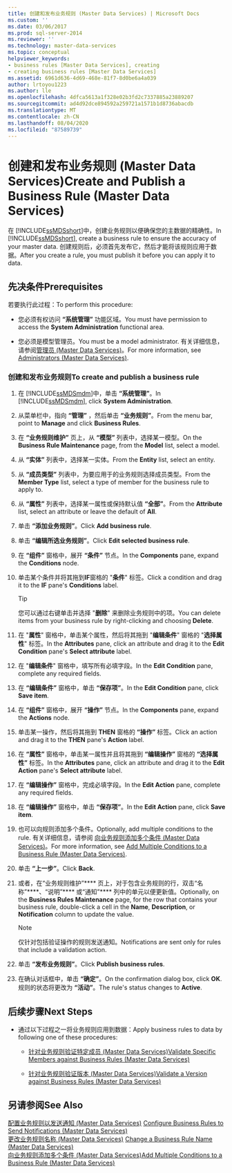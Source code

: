 ```yaml
---
title: 创建和发布业务规则 (Master Data Services) | Microsoft Docs
ms.custom: ''
ms.date: 03/06/2017
ms.prod: sql-server-2014
ms.reviewer: ''
ms.technology: master-data-services
ms.topic: conceptual
helpviewer_keywords:
- business rules [Master Data Services], creating
- creating business rules [Master Data Services]
ms.assetid: 6961d636-4d69-468e-81f7-8d0be6a4a039
author: lrtoyou1223
ms.author: lle
ms.openlocfilehash: 4dfca5613a1f328e02b3fd2c7337885a23889207
ms.sourcegitcommit: ad4d92dce894592a259721a1571b1d8736abacdb
ms.translationtype: MT
ms.contentlocale: zh-CN
ms.lasthandoff: 08/04/2020
ms.locfileid: "87589739"
---
```

# <a name="create-and-publish-a-business-rule-master-data-services"></a><span data-ttu-id="0cabb-102">创建和发布业务规则 (Master Data Services)</span><span class="sxs-lookup"><span data-stu-id="0cabb-102">Create and Publish a Business Rule (Master Data Services)</span></span>
  <span data-ttu-id="0cabb-103">在 [!INCLUDE[ssMDSshort](../includes/ssmdsshort-md.md)]中，创建业务规则以便确保您的主数据的精确性。</span><span class="sxs-lookup"><span data-stu-id="0cabb-103">In [!INCLUDE[ssMDSshort](../includes/ssmdsshort-md.md)], create a business rule to ensure the accuracy of your master data.</span></span> <span data-ttu-id="0cabb-104">创建规则后，必须首先发布它，然后才能将该规则应用于数据。</span><span class="sxs-lookup"><span data-stu-id="0cabb-104">After you create a rule, you must publish it before you can apply it to data.</span></span>  
  
## <a name="prerequisites"></a><span data-ttu-id="0cabb-105">先决条件</span><span class="sxs-lookup"><span data-stu-id="0cabb-105">Prerequisites</span></span>  
 <span data-ttu-id="0cabb-106">若要执行此过程：</span><span class="sxs-lookup"><span data-stu-id="0cabb-106">To perform this procedure:</span></span>  
  
-   <span data-ttu-id="0cabb-107">您必须有权访问 **“系统管理”** 功能区域。</span><span class="sxs-lookup"><span data-stu-id="0cabb-107">You must have permission to access the **System Administration** functional area.</span></span>  
  
-   <span data-ttu-id="0cabb-108">您必须是模型管理员。</span><span class="sxs-lookup"><span data-stu-id="0cabb-108">You must be a model administrator.</span></span> <span data-ttu-id="0cabb-109">有关详细信息，请参阅[管理员 &#40;Master Data Services&#41;](administrators-master-data-services.md)。</span><span class="sxs-lookup"><span data-stu-id="0cabb-109">For more information, see [Administrators &#40;Master Data Services&#41;](administrators-master-data-services.md).</span></span>  
  
### <a name="to-create-and-publish-a-business-rule"></a><span data-ttu-id="0cabb-110">创建和发布业务规则</span><span class="sxs-lookup"><span data-stu-id="0cabb-110">To create and publish a business rule</span></span>  
  
1.  <span data-ttu-id="0cabb-111">在 [!INCLUDE[ssMDSmdm](../includes/ssmdsmdm-md.md)]中，单击 **“系统管理”**。</span><span class="sxs-lookup"><span data-stu-id="0cabb-111">In [!INCLUDE[ssMDSmdm](../includes/ssmdsmdm-md.md)], click **System Administration**.</span></span>  
  
2.  <span data-ttu-id="0cabb-112">从菜单栏中，指向 **“管理”** ，然后单击 **“业务规则”**。</span><span class="sxs-lookup"><span data-stu-id="0cabb-112">From the menu bar, point to **Manage** and click **Business Rules**.</span></span>  
  
3.  <span data-ttu-id="0cabb-113">在 **“业务规则维护”** 页上，从 **“模型”** 列表中，选择某一模型。</span><span class="sxs-lookup"><span data-stu-id="0cabb-113">On the **Business Rule Maintenance** page, from the **Model** list, select a model.</span></span>  
  
4.  <span data-ttu-id="0cabb-114">从 **“实体”** 列表中，选择某一实体。</span><span class="sxs-lookup"><span data-stu-id="0cabb-114">From the **Entity** list, select an entity.</span></span>  
  
5.  <span data-ttu-id="0cabb-115">从 **“成员类型”** 列表中，为要应用于的业务规则选择成员类型。</span><span class="sxs-lookup"><span data-stu-id="0cabb-115">From the **Member Type** list, select a type of member for the business rule to apply to.</span></span>  
  
6.  <span data-ttu-id="0cabb-116">从 **“属性”** 列表中，选择某一属性或保持默认值 **“全部”**。</span><span class="sxs-lookup"><span data-stu-id="0cabb-116">From the **Attribute** list, select an attribute or leave the default of **All**.</span></span>  
  
7.  <span data-ttu-id="0cabb-117">单击 **“添加业务规则”**。</span><span class="sxs-lookup"><span data-stu-id="0cabb-117">Click **Add business rule**.</span></span>  
  
8.  <span data-ttu-id="0cabb-118">单击 **“编辑所选业务规则”**。</span><span class="sxs-lookup"><span data-stu-id="0cabb-118">Click **Edit selected business rule**.</span></span>  
  
9. <span data-ttu-id="0cabb-119">在 **“组件”** 窗格中，展开 **“条件”** 节点。</span><span class="sxs-lookup"><span data-stu-id="0cabb-119">In the **Components** pane, expand the **Conditions** node.</span></span>  
  
10. <span data-ttu-id="0cabb-120">单击某个条件并将其拖到**IF**窗格的 "**条件**" 标签。</span><span class="sxs-lookup"><span data-stu-id="0cabb-120">Click a condition and drag it to the **IF** pane's **Conditions** label.</span></span>  
  
    > [!TIP]  
    >  <span data-ttu-id="0cabb-121">您可以通过右键单击并选择 "**删除**" 来删除业务规则中的项。</span><span class="sxs-lookup"><span data-stu-id="0cabb-121">You can delete items from your business rule by right-clicking and choosing **Delete**.</span></span>  
  
11. <span data-ttu-id="0cabb-122">在 "**属性**" 窗格中，单击某个属性，然后将其拖到 "**编辑条件**" 窗格的 "**选择属性**" 标签。</span><span class="sxs-lookup"><span data-stu-id="0cabb-122">In the **Attributes** pane, click an attribute and drag it to the **Edit Condition** pane's **Select attribute** label.</span></span>  
  
12. <span data-ttu-id="0cabb-123">在 "**编辑条件**" 窗格中，填写所有必填字段。</span><span class="sxs-lookup"><span data-stu-id="0cabb-123">In the **Edit Condition** pane, complete any required fields.</span></span>  
  
13. <span data-ttu-id="0cabb-124">在 **“编辑条件”** 窗格中，单击 **“保存项”**。</span><span class="sxs-lookup"><span data-stu-id="0cabb-124">In the **Edit Condition** pane, click **Save item**.</span></span>  
  
14. <span data-ttu-id="0cabb-125">在 **“组件”** 窗格中，展开 **“操作”** 节点。</span><span class="sxs-lookup"><span data-stu-id="0cabb-125">In the **Components** pane, expand the **Actions** node.</span></span>  
  
15. <span data-ttu-id="0cabb-126">单击某一操作，然后将其拖到 **THEN** 窗格的 **“操作”** 标签。</span><span class="sxs-lookup"><span data-stu-id="0cabb-126">Click an action and drag it to the **THEN** pane's **Action** label.</span></span>  
  
16. <span data-ttu-id="0cabb-127">在 **“属性”** 窗格中，单击某一属性并且将其拖到 **“编辑操作”** 窗格的 **“选择属性”** 标签。</span><span class="sxs-lookup"><span data-stu-id="0cabb-127">In the **Attributes** pane, click an attribute and drag it to the **Edit Action** pane's **Select attribute** label.</span></span>  
  
17. <span data-ttu-id="0cabb-128">在 **“编辑操作”** 窗格中，完成必填字段。</span><span class="sxs-lookup"><span data-stu-id="0cabb-128">In the **Edit Action** pane, complete any required fields.</span></span>  
  
18. <span data-ttu-id="0cabb-129">在 **“编辑操作”** 窗格中，单击 **“保存项”**。</span><span class="sxs-lookup"><span data-stu-id="0cabb-129">In the **Edit Action** pane, click **Save item**.</span></span>  
  
19. <span data-ttu-id="0cabb-130">也可以向规则添加多个条件。</span><span class="sxs-lookup"><span data-stu-id="0cabb-130">Optionally, add multiple conditions to the rule.</span></span> <span data-ttu-id="0cabb-131">有关详细信息，请参阅 [向业务规则添加多个条件 (Master Data Services)](../../2014/master-data-services/add-multiple-conditions-to-a-business-rule-master-data-services.md)。</span><span class="sxs-lookup"><span data-stu-id="0cabb-131">For more information, see [Add Multiple Conditions to a Business Rule &#40;Master Data Services&#41;](../../2014/master-data-services/add-multiple-conditions-to-a-business-rule-master-data-services.md).</span></span>  
  
20. <span data-ttu-id="0cabb-132">单击 **“上一步”**。</span><span class="sxs-lookup"><span data-stu-id="0cabb-132">Click **Back**.</span></span>  
  
21. <span data-ttu-id="0cabb-133">或者，在“业务规则维护”\*\*\*\* 页上，对于包含业务规则的行，双击“名称”\*\*\*\*、“说明”\*\*\*\* 或“通知”\*\*\*\* 列中的单元以便更新值。</span><span class="sxs-lookup"><span data-stu-id="0cabb-133">Optionally, on the **Business Rules Maintenance** page, for the row that contains your business rule, double-click a cell in the **Name**, **Description**, or **Notification** column to update the value.</span></span>  
  
    > [!NOTE]  
    >  <span data-ttu-id="0cabb-134">仅针对包括验证操作的规则发送通知。</span><span class="sxs-lookup"><span data-stu-id="0cabb-134">Notifications are sent only for rules that include a validation action.</span></span>  
  
22. <span data-ttu-id="0cabb-135">单击 **“发布业务规则”**。</span><span class="sxs-lookup"><span data-stu-id="0cabb-135">Click **Publish business rules**.</span></span>  
  
23. <span data-ttu-id="0cabb-136">在确认对话框中，单击 **“确定”**。</span><span class="sxs-lookup"><span data-stu-id="0cabb-136">On the confirmation dialog box, click **OK**.</span></span> <span data-ttu-id="0cabb-137">规则的状态将更改为 **“活动”**。</span><span class="sxs-lookup"><span data-stu-id="0cabb-137">The rule's status changes to **Active**.</span></span>  
  
## <a name="next-steps"></a><span data-ttu-id="0cabb-138">后续步骤</span><span class="sxs-lookup"><span data-stu-id="0cabb-138">Next Steps</span></span>  
  
-   <span data-ttu-id="0cabb-139">通过以下过程之一将业务规则应用到数据：</span><span class="sxs-lookup"><span data-stu-id="0cabb-139">Apply business rules to data by following one of these procedures:</span></span>  
  
    -   [<span data-ttu-id="0cabb-140">针对业务规则验证特定成员 (Master Data Services)</span><span class="sxs-lookup"><span data-stu-id="0cabb-140">Validate Specific Members against Business Rules &#40;Master Data Services&#41;</span></span>](../../2014/master-data-services/validate-specific-members-against-business-rules-master-data-services.md)  
  
    -   [<span data-ttu-id="0cabb-141">针对业务规则验证版本 (Master Data Services)</span><span class="sxs-lookup"><span data-stu-id="0cabb-141">Validate a Version against Business Rules &#40;Master Data Services&#41;</span></span>](../../2014/master-data-services/validate-a-version-against-business-rules-master-data-services.md)  
  
## <a name="see-also"></a><span data-ttu-id="0cabb-142">另请参阅</span><span class="sxs-lookup"><span data-stu-id="0cabb-142">See Also</span></span>  
 <span data-ttu-id="0cabb-143">[配置业务规则以发送通知 &#40;Master Data Services&#41;](../../2014/master-data-services/configure-business-rules-to-send-notifications-master-data-services.md) </span><span class="sxs-lookup"><span data-stu-id="0cabb-143">[Configure Business Rules to Send Notifications &#40;Master Data Services&#41;](../../2014/master-data-services/configure-business-rules-to-send-notifications-master-data-services.md) </span></span>  
 <span data-ttu-id="0cabb-144">[更改业务规则名称 &#40;Master Data Services&#41;](../../2014/master-data-services/change-a-business-rule-name-master-data-services.md) </span><span class="sxs-lookup"><span data-stu-id="0cabb-144">[Change a Business Rule Name &#40;Master Data Services&#41;](../../2014/master-data-services/change-a-business-rule-name-master-data-services.md) </span></span>  
 [<span data-ttu-id="0cabb-145">向业务规则添加多个条件 &#40;Master Data Services&#41;</span><span class="sxs-lookup"><span data-stu-id="0cabb-145">Add Multiple Conditions to a Business Rule &#40;Master Data Services&#41;</span></span>](../../2014/master-data-services/add-multiple-conditions-to-a-business-rule-master-data-services.md)  
  
  
